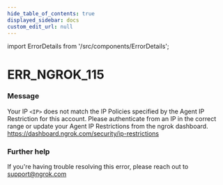 ```yaml
---
hide_table_of_contents: true
displayed_sidebar: docs
custom_edit_url: null
---
```


import ErrorDetails from '/src/components/ErrorDetails';

# ERR_NGROK_115

### Message
Your IP `<IP>` does not match the IP Policies specified by the Agent IP Restriction for this account. Please authenticate from an IP in the correct range or update your Agent IP Restrictions from the ngrok dashboard. https://dashboard.ngrok.com/security/ip-restrictions

### Further help
If you're having trouble resolving this error, please reach out to [support@ngrok.com](mailto:support@ngrok.com?subject=Help%20with%20ERR_NGROK_115)

<ErrorDetails error='err_ngrok_115' />

